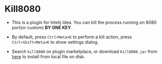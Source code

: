 Kill8080
============

* This is a plugin for Intelij Idea. You can kill the process running on 8080 port(or custom) **BY ONE KEY**. 

* By default, press `Ctrl+Meta+K` to perform a kill action, press `Ctrl+Shift+Meta+K` to show settings dialog.  

* Search `kill8080` on plugin marketplace, or download `Kill8080.jar` from [here](https://github.com/QiaoJianCheng/Kill8080/blob/master/Kill8080.jar) to install from local file on disk. 